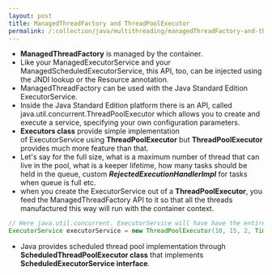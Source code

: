 ```yaml
---
layout: post
title: ManagedThreadFactory and ThreadPoolExecutor
permalink: /:collection/java/multithreading/managedThreadFactory-and-threadPoolExecutor
---
```



- **ManagedThreadFactory** is managed by the container. 
- Like your ManagedExecutorService and your ManagedScheduledExecutorService, this API, too, can be injected using the JNDI lookup or the Resource annotation. 
- ManagedThreadFactory can be used with the Java Standard Edition ExecutorService.
- Inside the Java Standard Edition platform there is an API, called java.util.concurrent.ThreadPoolExecutor which allows you to create and execute a service, specifying your own configuration parameters. 
- **Executors class** provide simple implementation of ExecutorService using **ThreadPoolExecutor** but **ThreadPoolExecutor** provides much more feature than that.
- Let's say for the full size, what is a maximum number of thread that can live in the pool, what is a keeper lifetime, how many tasks should be held in the queue, custom ***RejectedExecutionHandlerImpl*** for tasks when queue is full etc.
- when you create the ExecutorService out of a **ThreadPoolExecutor**, you feed the ManagedThreadFactory API to it so that all the threads manufactured this way will run with the container context.

```java
// Here java.util.concurrent. ExecutorService will have have the entire contextual information of the container
ExecutorService executorService = new ThreadPoolExecutor(10, 15, 2, TimeUnit.SECONDS, new ArrayBlockingQueue(2), managedThreadFactory)
```
- Java provides scheduled thread pool implementation through **ScheduledThreadPoolExecutor class** that implements **ScheduledExecutorService interface**.
